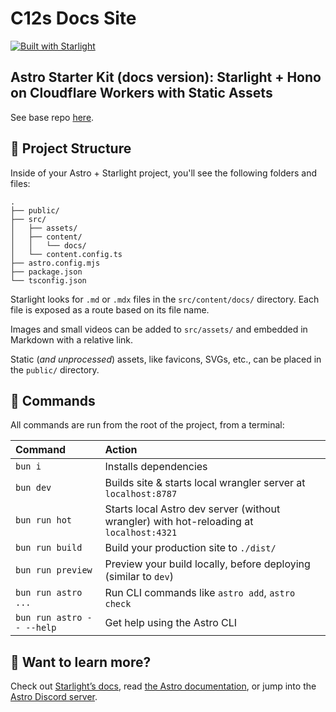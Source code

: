 # C12s Docs Site

[![Built with Starlight](https://astro.badg.es/v2/built-with-starlight/tiny.svg)](https://starlight.astro.build)

## Astro Starter Kit (docs version): Starlight + Hono on Cloudflare Workers with Static Assets
See base repo [here](https://github.com/Momentum-Free/astro-template-for-hono-workers-assets).

## 🚀 Project Structure

Inside of your Astro + Starlight project, you'll see the following folders and files:

```
.
├── public/
├── src/
│   ├── assets/
│   ├── content/
│   │   └── docs/
│   └── content.config.ts
├── astro.config.mjs
├── package.json
└── tsconfig.json
```

Starlight looks for `.md` or `.mdx` files in the `src/content/docs/` directory. Each file is exposed as a route based on its file name.

Images and small videos can be added to `src/assets/` and embedded in Markdown with a relative link.

Static (_and unprocessed_) assets, like favicons, SVGs, etc., can be placed in the `public/` directory.

## 🧞 Commands

All commands are run from the root of the project, from a terminal:

| Command                   | Action                                           |
| :------------------------ | :----------------------------------------------- |
| `bun i`             | Installs dependencies                            |
| `bun dev`             | Builds site & starts local wrangler server at `localhost:8787`      |
| `bun run hot`           | Starts local Astro dev server (without wrangler) with hot-reloading at `localhost:4321`      |
| `bun run build`           | Build your production site to `./dist/`          |
| `bun run preview`         | Preview your build locally, before deploying (similar to `dev`)     |
| `bun run astro ...`       | Run CLI commands like `astro add`, `astro check` |
| `bun run astro -- --help` | Get help using the Astro CLI                     |

## 👀 Want to learn more?

Check out [Starlight’s docs](https://starlight.astro.build/), read [the Astro documentation](https://docs.astro.build), or jump into the [Astro Discord server](https://astro.build/chat).
